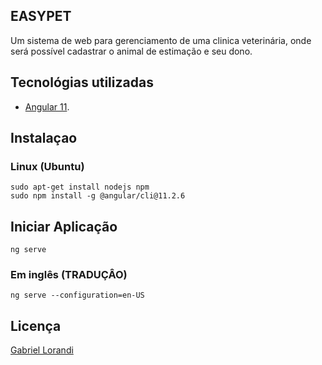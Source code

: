 ## EASYPET

Um sistema de web para gerenciamento de uma clinica veterinária, onde será possível cadastrar o animal de estimação e seu dono.

## Tecnológias utilizadas

- [Angular 11](https://angular.io/). 


## Instalaçao

### Linux (Ubuntu)
 
 ```shell
 sudo apt-get install nodejs npm
 sudo npm install -g @angular/cli@11.2.6
 ```

## Iniciar Aplicação

```shell
ng serve
```
### Em inglês (TRADUÇÂO)

```shell
ng serve --configuration=en-US
```

## Licença

[Gabriel Lorandi](https://www.linkedin.com/in/gabriel-lorandi/)
